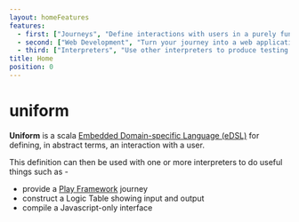 ```yaml
---
layout: homeFeatures
features:
  - first: ["Journeys", "Define interactions with users in a purely functional scala eDSL", "core/basic-program"]
  - second: ["Web Development", "Turn your journey into a web application using an interpreter", "common-web/index"]
  - third: ["Interpreters", "Use other interpreters to produce testing tables, CLI applications or write your own for your specific needs", "interpreters"]
title: Home
position: 0
---
```


# uniform

**Uniform** is a scala [Embedded Domain-specific Language (eDSL)](https://en.wikipedia.org/wiki/Domain-specific_language#Usage_patterns) for defining, in abstract terms, an interaction with a user.

This definition can then be used with one or more interpreters to do useful things such as -

- provide a [Play Framework](https://www.playframework.com/) journey
- construct a Logic Table showing input and output
- compile a Javascript-only interface
